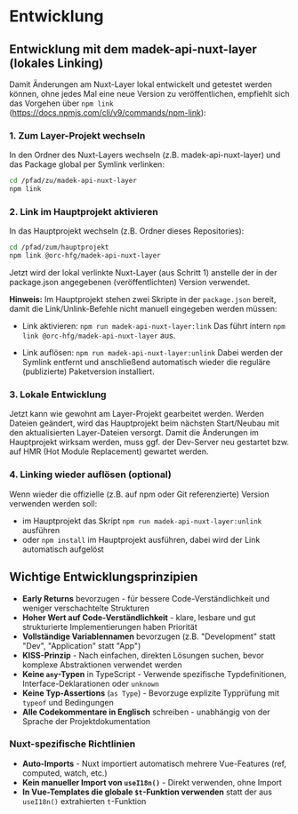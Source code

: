 # Entwicklung

## Entwicklung mit dem madek-api-nuxt-layer (lokales Linking)

Damit Änderungen am Nuxt-Layer lokal entwickelt und getestet werden können, ohne jedes Mal eine neue Version zu veröffentlichen, empfiehlt sich das Vorgehen über `npm link` (https://docs.npmjs.com/cli/v9/commands/npm-link):

### 1. Zum Layer-Projekt wechseln

In den Ordner des Nuxt-Layers wechseln (z.B. madek-api-nuxt-layer) und das Package global per Symlink verlinken:

```bash
cd /pfad/zu/madek-api-nuxt-layer
npm link
```

### 2. Link im Hauptprojekt aktivieren

In das Hauptprojekt wechseln (z.B. Ordner dieses Repositories):

```bash
cd /pfad/zum/hauptprojekt
npm link @orc-hfg/madek-api-nuxt-layer
```

Jetzt wird der lokal verlinkte Nuxt-Layer (aus Schritt 1) anstelle der in der package.json angegebenen (veröffentlichten) Version verwendet.

**Hinweis:** Im Hauptprojekt stehen zwei Skripte in der `package.json` bereit, damit die Link/Unlink-Befehle nicht manuell eingegeben werden müssen:
- Link aktivieren: `npm run madek-api-nuxt-layer:link`
Das führt intern `npm link @orc-hfg/madek-api-nuxt-layer` aus.

- Link auflösen: `npm run madek-api-nuxt-layer:unlink`
Dabei werden der Symlink entfernt und anschließend automatisch wieder die reguläre (publizierte) Paketversion installiert.

### 3. Lokale Entwicklung

Jetzt kann wie gewohnt am Layer-Projekt gearbeitet werden. Werden Dateien geändert, wird das Hauptprojekt beim nächsten Start/Neubau mit den aktualisierten Layer-Dateien versorgt.
Damit die Änderungen im Hauptprojekt wirksam werden, muss ggf. der Dev-Server neu gestartet bzw. auf HMR (Hot Module Replacement) gewartet werden.

### 4. Linking wieder auflösen (optional)

Wenn wieder die offizielle (z.B. auf npm oder Git referenzierte) Version verwenden werden soll:

- im Hauptprojekt das Skript `npm run madek-api-nuxt-layer:unlink` ausführen
- oder `npm install` im Hauptprojekt ausführen, dabei wird der Link automatisch aufgelöst

## Wichtige Entwicklungsprinzipien

- **Early Returns** bevorzugen - für bessere Code-Verständlichkeit und weniger verschachtelte Strukturen
- **Hoher Wert auf Code-Verständlichkeit** - klare, lesbare und gut strukturierte Implementierungen haben Priorität
- **Vollständige Variablennamen** bevorzugen (z.B. "Development" statt "Dev", "Application" statt "App")
- **KISS-Prinzip** - Nach einfachen, direkten Lösungen suchen, bevor komplexe Abstraktionen verwendet werden
- **Keine `any`-Typen** in TypeScript - Verwende spezifische Typdefinitionen, Interface-Deklarationen oder `unknown`
- **Keine Typ-Assertions** (`as Type`) - Bevorzuge explizite Typprüfung mit `typeof` und Bedingungen
- **Alle Codekommentare in Englisch** schreiben - unabhängig von der Sprache der Projektdokumentation

### Nuxt-spezifische Richtlinien

- **Auto-Imports** - Nuxt importiert automatisch mehrere Vue-Features (ref, computed, watch, etc.)
- **Kein manueller Import von `useI18n()`** - Direkt verwenden, ohne Import
- **In Vue-Templates die globale `$t`-Funktion verwenden** statt der aus `useI18n()` extrahierten `t`-Funktion
